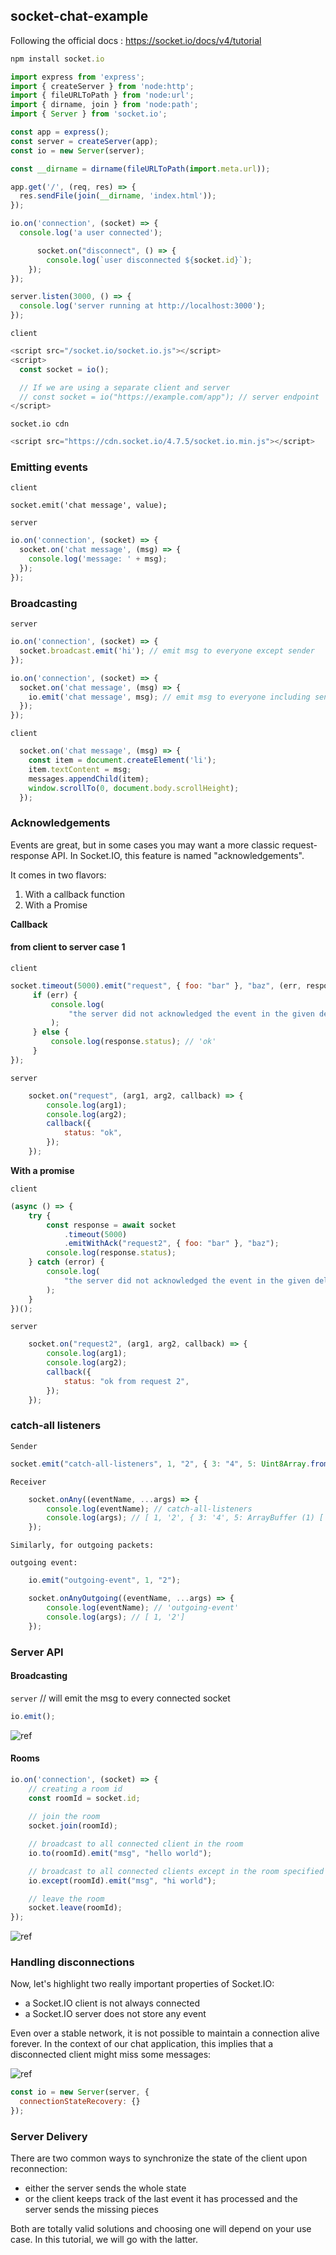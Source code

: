 
## socket-chat-example

Following the official docs : https://socket.io/docs/v4/tutorial

```js
npm install socket.io
```

```js
import express from 'express';
import { createServer } from 'node:http';
import { fileURLToPath } from 'node:url';
import { dirname, join } from 'node:path';
import { Server } from 'socket.io';

const app = express();
const server = createServer(app);
const io = new Server(server);

const __dirname = dirname(fileURLToPath(import.meta.url));

app.get('/', (req, res) => {
  res.sendFile(join(__dirname, 'index.html'));
});

io.on('connection', (socket) => {
  console.log('a user connected');

      socket.on("disconnect", () => {
        console.log(`user disconnected ${socket.id}`);
    });
});

server.listen(3000, () => {
  console.log('server running at http://localhost:3000');
});
```

`client`

```js
<script src="/socket.io/socket.io.js"></script>
<script>
  const socket = io();

  // If we are using a separate client and server
  // const socket = io("https://example.com/app"); // server endpoint
</script>
```

`socket.io cdn`

```js
<script src="https://cdn.socket.io/4.7.5/socket.io.min.js"></script>
```

### Emitting events

`client`

```
socket.emit('chat message', value);
```
`server`

```js
io.on('connection', (socket) => {
  socket.on('chat message', (msg) => {
    console.log('message: ' + msg);
  });
});
```

### Broadcasting

`server`

```js
io.on('connection', (socket) => {
  socket.broadcast.emit('hi'); // emit msg to everyone except sender
});
```

```js
io.on('connection', (socket) => {
  socket.on('chat message', (msg) => {
    io.emit('chat message', msg); // emit msg to everyone including sender
  });
});
```

`client`

```js
  socket.on('chat message', (msg) => {
    const item = document.createElement('li');
    item.textContent = msg;
    messages.appendChild(item);
    window.scrollTo(0, document.body.scrollHeight);
  });
```


### Acknowledgements
Events are great, but in some cases you may want a more classic request-response API. In Socket.IO, this feature is named "acknowledgements".

It comes in two flavors:

1. With a callback function
2. With a Promise

**Callback**

#### from client to server case 1

`client`

```js
socket.timeout(5000).emit("request", { foo: "bar" }, "baz", (err, response) => {
     if (err) {
         console.log(
             "the server did not acknowledged the event in the given delay"
         );
     } else {
         console.log(response.status); // 'ok'
     }
});
```

`server`

```js
    socket.on("request", (arg1, arg2, callback) => {
        console.log(arg1);
        console.log(arg2);
        callback({
            status: "ok",
        });
    });
```

**With a promise**

`client`

```js
(async () => {
    try {
        const response = await socket
            .timeout(5000)
            .emitWithAck("request2", { foo: "bar" }, "baz");
        console.log(response.status);
    } catch (error) {
        console.log(
            "the server did not acknowledged the event in the given delay"
        );
    }
})();
```

`server`

```js
    socket.on("request2", (arg1, arg2, callback) => {
        console.log(arg1);
        console.log(arg2);
        callback({
            status: "ok from request 2",
        });
    });
```

### catch-all listeners

`Sender`

```js
socket.emit("catch-all-listeners", 1, "2", { 3: "4", 5: Uint8Array.from([6]) });
```
`Receiver`

```js
    socket.onAny((eventName, ...args) => {
        console.log(eventName); // catch-all-listeners
        console.log(args); // [ 1, '2', { 3: '4', 5: ArrayBuffer (1) [ 6 ] } ]
    });
```

`Similarly, for outgoing packets:`

`outgoing event: `

```js
    io.emit("outgoing-event", 1, "2");
```
```js
    socket.onAnyOutgoing((eventName, ...args) => {
        console.log(eventName); // 'outgoing-event'
        console.log(args); // [ 1, '2']
    });
```

### Server API
#### Broadcasting

`server`
// will emit the msg to every connected socket

```js
io.emit();
```
![ref](/public/assets/Images/broadcasting-dark.png)

#### Rooms

```js
io.on('connection', (socket) => {
    // creating a room id
    const roomId = socket.id;
    
    // join the room
    socket.join(roomId);

    // broadcast to all connected client in the room
    io.to(roomId).emit("msg", "hello world");

    // broadcast to all connected clients except in the room specified
    io.except(roomId).emit("msg", "hi world");

    // leave the room
    socket.leave(roomId);
});
```
![ref](/public/assets/Images/room-dark.png)

### Handling disconnections

Now, let's highlight two really important properties of Socket.IO:

- a Socket.IO client is not always connected
- a Socket.IO server does not store any event

Even over a stable network, it is not possible to maintain a connection alive forever.
In the context of our chat application, this implies that a disconnected client might miss some messages:

![ref](/public/assets/Images/disconnected-dark.png)

```js
const io = new Server(server, {
  connectionStateRecovery: {}
});
```

### Server Delivery

There are two common ways to synchronize the state of the client upon reconnection:

- either the server sends the whole state
- or the client keeps track of the last event it has processed and the server sends the missing pieces

Both are totally valid solutions and choosing one will depend on your use case. In this tutorial, we will go with the latter.





